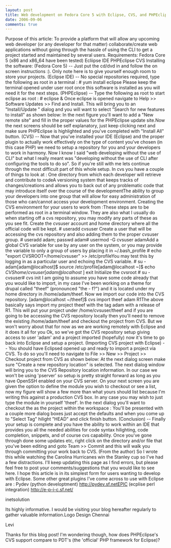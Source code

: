 ```yaml
---
layout: post
title: Web development on Fedora Core 5 with Eclipse, CVS, and PHPEclipse
date: 2006-09-06
comments: true
---
```




Purpose of this article:        To provide a platform that will allow any upcoming web developer (or any developer for that matter) collaborate/create web applications without going through the hassle of using the CLI to get a project started and maintained by several users.        Requirements:          Fedora Core 5 (x86 and x86_64 have been tested)           Ecliipse IDE           PHPEclipse           CVS           Installing the software:     (Fedora Core 5) -- Just put the cd/dvd in and follow the on screen instructions :). Only note here is to give yourself enough room to store your projects.     (Eclipse IDE) -- No special repositories required, type the following as root in a terminal :  # yum install eclipse    Please keep the terminal opened under user root once this software is installed as you will need it for the next steps.     (PHPEclipse) -- Type the following as root to start eclipse as root :  # eclipse &    Once eclipse is opened navigate to Help &gt;&gt; Software Updates &gt;&gt; Find and Install. This will bring you to an "Install/Update " dialog and you will want to select "Search for new features to install" as shown below: In the next figure you'll want to add a "New remote site" and fill in the proper values for the PHPEclipse update site.Now the next screens should be self explanatory, just keep clicking next and make sure PHPEclipse is highlighted and you've completed with "Install All" button.  (CVS) -- Now that you've installed your IDE (Eclipse) and the proper plugin to actually work effectively on the type of content you've chosen (in this case PHP) we need to setup a repository for you and your developers to work in harmony. Now I know I said "web developing without the use of CLI" but what I really meant was "developing without the use of CLI after configuring the tools to do so". So if you're still with me lets continue through the most difficult part of this whole setup. In cvs you have a couple of things to look at : One directory from which each developer will retrieve and contribute to codeA versioning system that keeps tracks of changes/creations and allows you to back out of any problematic code that may introduce itself over the course of the developmentThe ability to group your developers into one group that will allow for easy administration of those who can/cannot access your development environment. Creating the CVS environment for your users to work from :These steps are to be performed as root in a terminal window. They are also what I usually do when starting off a cvs repository, you may modify any parts of these as you see fit. Create the cvsuser account and home directory where all the official code will be kept. # useradd cvsuser Create a user that will be accessing the cvs repository and also adding them to the proper cvsuser group. # useradd adam; passwd adam# usermod -G cvsuser adamAdd a global CVS variable for use by any user on the system, or you may provide the variable to only a group of users by placing it in ~/.bash_profile # echo "export CVSROOT=/home/cvsuser" &gt;&gt; /etc/profileYou may test this by logging in as a particular user and echoing the CVS variable. # su - adam[adam@localhost]$ source /etc/profile[adam@localhost ~]$ echo $CVShome/cvsuser[adam@localhost ~]$ exit Initialize the cvsroot # su - cvsuser# cvs init I am going to assume you have some code already that you would like to import, in my case I've been working on a theme for drupal called "theef" (pronounced "the - f?") and it is located under my home directory in /home/adam/theef. Now we import our code into the CVS repository. [adam@localhost ~/theef]$ cvs import theef adam R1The above basically says import my project theef with the tag adam with a release of R1.  This will put your project under /home/cvsuser/theef and if you are going to be accessing the CVS repository locally then you'll need to remove the existing /home/adam/theef and checkout the project from CVS. But we won't worry about that for now as we are working remotely with Eclipse and it does it all for you  Ok, so we've got the CVS repository setup giving access to user 'adam' and a project imported (hopefully) now it's time to go back into Eclipse and setup a project. (Importing CVS project with Eclipse) -- You should have Eclipsed opened up and ready to import a project via CVS. To do so you'll need to navigate to  File &gt;&gt; New &gt;&gt; Project &gt;&gt; Checkout project from CVS as shown below: At the next dialog screen make sure "Create a new repository location" is selected. The next dialog window will bring you to the CVS Repository location information. In our case we won't be using 'pserver' so setup is pretty straight forward as long as you have OpenSSH enabled on your CVS server. On your next screen you are given the option to define the module you wish to checkout or see a list, now my figure will show a few more than what yours should list because I'm writing this against a production CVS box. In any case you may wish to just type the module in yourself 'theef'. In the next dialog you'll want to checkout the as the project within the workspace : You'll be presented with a couple more dialog boxes just accept the defaults and when you come up to "Select Tag" hilight "HEAD"  and click finish button. (Conclusion) -- Finally your setup is complete and you have the ability to work within an IDE that provides you all the needed abilities for code syntax hilighting, code completion, snippets, and of course cvs capability.  Once you've gone through done some updates etc, right click on the directory and/or file that you've been editing and goto Team &gt;&gt; Commit and this will walk you through committing your work back to CVS. (From the author) So I wrote this while watching the Carolina Hurricanes win the Stanley cup so I've had a few distractions. I'll keep updating this page as I find errors, but please feel free to post your comments/suggestions that you would like to see here. I hope this article is in its simplest form for users wanting to develop with Eclipse. Some other great plugins I've come across to use with Eclipse are :  Pydev (python developtment) http://pydev.sf.netEPIC (ecplise perl integration) http://e-p-i-c.sf.net/



inetsolution

Its highly informative.  I would be visiting your blog hereafter regularly to gather valuable information.Logo Design Chennai


Levi

Thanks for this blog post! I'm wondering though, how does PHPEclipse's CVS support compare to PDT's (the 'official' PHP framework for Eclipse)?


